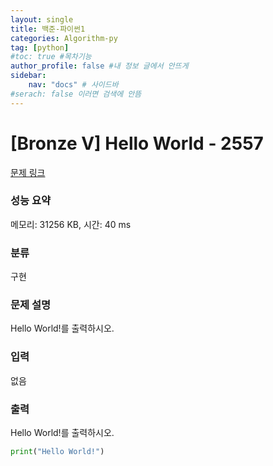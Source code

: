 ```yaml
---
layout: single
title: 백준-파이썬1
categories: Algorithm-py
tag: [python]
#toc: true #목차기능
author_profile: false #내 정보 글에서 안뜨게
sidebar:
    nav: "docs" # 사이드바
#serach: false 이러면 검색에 안뜸
---
```


# [Bronze V] Hello World - 2557 

[문제 링크](https://www.acmicpc.net/problem/2557) 

### 성능 요약

메모리: 31256 KB, 시간: 40 ms

### 분류

구현

### 문제 설명

<p>
	Hello World!를 출력하시오.</p>

### 입력 

 <p>
	없음</p>

### 출력 

 <p>
	Hello World!를 출력하시오.</p>

```python
print("Hello World!")
```
